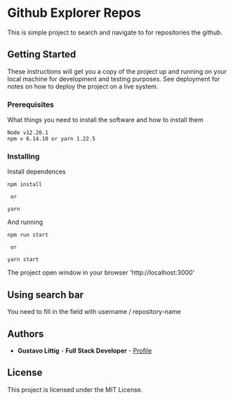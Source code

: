 # Github Explorer Repos

This is simple project to search and navigate to for repositories the github.

## Getting Started

These instructions will get you a copy of the project up and running on your local machine for development and testing purposes. See deployment for notes on how to deploy the project on a live system.

### Prerequisites

What things you need to install the software and how to install them

```
Node v12.20.1
npm v 6.14.10 or yarn 1.22.5
```

### Installing

Install dependences

```
npm install

 or

yarn
```
And running

```
npm run start

 or

yarn start
```

The project open window in your browser 'http://localhost:3000'

## Using search bar

You need to fill in the field with username / repository-name

## Authors

* **Gustavo Littig** - **Full Stack Developer** - [Profile](https://github.com/LittigDev)

## License

This project is licensed under the MIT License.
